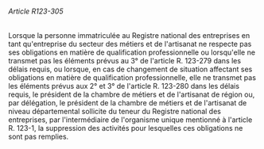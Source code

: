 ###### Article R123-305

Lorsque la personne immatriculée au Registre national des entreprises en tant qu'entreprise du secteur des métiers et de l'artisanat ne respecte pas ses obligations en matière de qualification professionnelle ou lorsqu'elle ne transmet pas les éléments prévus au 3° de l'article R. 123-279 dans les délais requis, ou lorsque, en cas de changement de situation affectant ses obligations en matière de qualification professionnelle, elle ne transmet pas les éléments prévus aux 2° et 3° de l'article R. 123-280 dans les délais requis, le président de la chambre de métiers et de l'artisanat de région ou, par délégation, le président de la chambre de métiers et de l'artisanat de niveau départemental sollicite du teneur du Registre national des entreprises, par l'intermédiaire de l'organisme unique mentionné à l'article R. 123-1, la suppression des activités pour lesquelles ces obligations ne sont pas remplies.

